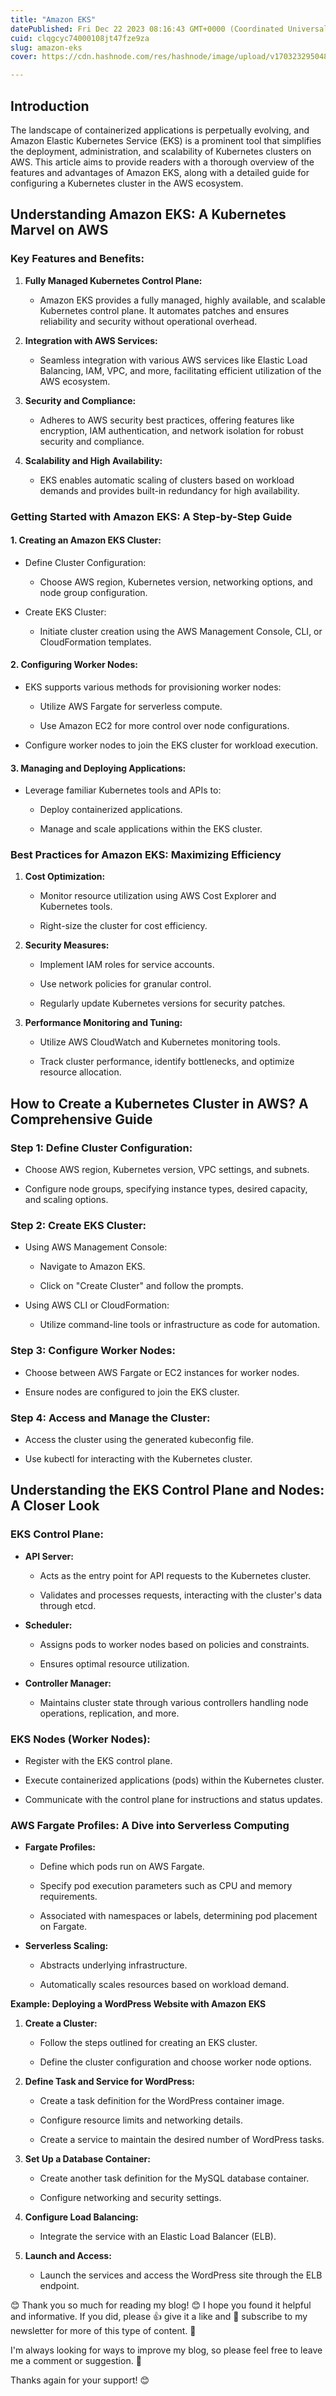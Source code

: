 ```yaml
---
title: "Amazon EKS"
datePublished: Fri Dec 22 2023 08:16:43 GMT+0000 (Coordinated Universal Time)
cuid: clqgcyc74000108jt47fze9za
slug: amazon-eks
cover: https://cdn.hashnode.com/res/hashnode/image/upload/v1703232950489/46718774-4cc0-4003-9d1c-40b63bda5320.png

---
```


## Introduction

The landscape of containerized applications is perpetually evolving, and Amazon Elastic Kubernetes Service (EKS) is a prominent tool that simplifies the deployment, administration, and scalability of Kubernetes clusters on AWS. This article aims to provide readers with a thorough overview of the features and advantages of Amazon EKS, along with a detailed guide for configuring a Kubernetes cluster in the AWS ecosystem.

## **Understanding Amazon EKS: A Kubernetes Marvel on AWS**

### **Key Features and Benefits:**

1. **Fully Managed Kubernetes Control Plane:**
    
    * Amazon EKS provides a fully managed, highly available, and scalable Kubernetes control plane. It automates patches and ensures reliability and security without operational overhead.
        
2. **Integration with AWS Services:**
    
    * Seamless integration with various AWS services like Elastic Load Balancing, IAM, VPC, and more, facilitating efficient utilization of the AWS ecosystem.
        
3. **Security and Compliance:**
    
    * Adheres to AWS security best practices, offering features like encryption, IAM authentication, and network isolation for robust security and compliance.
        
4. **Scalability and High Availability:**
    
    * EKS enables automatic scaling of clusters based on workload demands and provides built-in redundancy for high availability.
        

### **Getting Started with Amazon EKS: A Step-by-Step Guide**

#### **1\. Creating an Amazon EKS Cluster:**

* Define Cluster Configuration:
    
    * Choose AWS region, Kubernetes version, networking options, and node group configuration.
        
* Create EKS Cluster:
    
    * Initiate cluster creation using the AWS Management Console, CLI, or CloudFormation templates.
        

#### **2\. Configuring Worker Nodes:**

* EKS supports various methods for provisioning worker nodes:
    
    * Utilize AWS Fargate for serverless compute.
        
    * Use Amazon EC2 for more control over node configurations.
        
* Configure worker nodes to join the EKS cluster for workload execution.
    

#### **3\. Managing and Deploying Applications:**

* Leverage familiar Kubernetes tools and APIs to:
    
    * Deploy containerized applications.
        
    * Manage and scale applications within the EKS cluster.
        

### **Best Practices for Amazon EKS: Maximizing Efficiency**

1. **Cost Optimization:**
    
    * Monitor resource utilization using AWS Cost Explorer and Kubernetes tools.
        
    * Right-size the cluster for cost efficiency.
        
2. **Security Measures:**
    
    * Implement IAM roles for service accounts.
        
    * Use network policies for granular control.
        
    * Regularly update Kubernetes versions for security patches.
        
3. **Performance Monitoring and Tuning:**
    
    * Utilize AWS CloudWatch and Kubernetes monitoring tools.
        
    * Track cluster performance, identify bottlenecks, and optimize resource allocation.
        

## **How to Create a Kubernetes Cluster in AWS? A Comprehensive Guide**

### **Step 1: Define Cluster Configuration:**

* Choose AWS region, Kubernetes version, VPC settings, and subnets.
    
* Configure node groups, specifying instance types, desired capacity, and scaling options.
    

### **Step 2: Create EKS Cluster:**

* Using AWS Management Console:
    
    * Navigate to Amazon EKS.
        
    * Click on "Create Cluster" and follow the prompts.
        
* Using AWS CLI or CloudFormation:
    
    * Utilize command-line tools or infrastructure as code for automation.
        

### **Step 3: Configure Worker Nodes:**

* Choose between AWS Fargate or EC2 instances for worker nodes.
    
* Ensure nodes are configured to join the EKS cluster.
    

### **Step 4: Access and Manage the Cluster:**

* Access the cluster using the generated kubeconfig file.
    
* Use kubectl for interacting with the Kubernetes cluster.
    

## **Understanding the EKS Control Plane and Nodes: A Closer Look**

### **EKS Control Plane:**

* **API Server:**
    
    * Acts as the entry point for API requests to the Kubernetes cluster.
        
    * Validates and processes requests, interacting with the cluster's data through etcd.
        
* **Scheduler:**
    
    * Assigns pods to worker nodes based on policies and constraints.
        
    * Ensures optimal resource utilization.
        
* **Controller Manager:**
    
    * Maintains cluster state through various controllers handling node operations, replication, and more.
        

### **EKS Nodes (Worker Nodes):**

* Register with the EKS control plane.
    
* Execute containerized applications (pods) within the Kubernetes cluster.
    
* Communicate with the control plane for instructions and status updates.
    

### **AWS Fargate Profiles: A Dive into Serverless Computing**

* **Fargate Profiles:**
    
    * Define which pods run on AWS Fargate.
        
    * Specify pod execution parameters such as CPU and memory requirements.
        
    * Associated with namespaces or labels, determining pod placement on Fargate.
        
* **Serverless Scaling:**
    
    * Abstracts underlying infrastructure.
        
    * Automatically scales resources based on workload demand.
        

**Example: Deploying a WordPress Website with Amazon EKS**

1. **Create a Cluster:**
    
    * Follow the steps outlined for creating an EKS cluster.
        
    * Define the cluster configuration and choose worker node options.
        
2. **Define Task and Service for WordPress:**
    
    * Create a task definition for the WordPress container image.
        
    * Configure resource limits and networking details.
        
    * Create a service to maintain the desired number of WordPress tasks.
        
3. **Set Up a Database Container:**
    
    * Create another task definition for the MySQL database container.
        
    * Configure networking and security settings.
        
4. **Configure Load Balancing:**
    
    * Integrate the service with an Elastic Load Balancer (ELB).
        
5. **Launch and Access:**
    
    * Launch the services and access the WordPress site through the ELB endpoint.
        

😊 Thank you so much for reading my blog! 😊 I hope you found it helpful and informative. If you did, please 👍 give it a like and 💌 subscribe to my newsletter for more of this type of content. 💌

I'm always looking for ways to improve my blog, so please feel free to leave me a comment or suggestion. 💬

Thanks again for your support! 😊